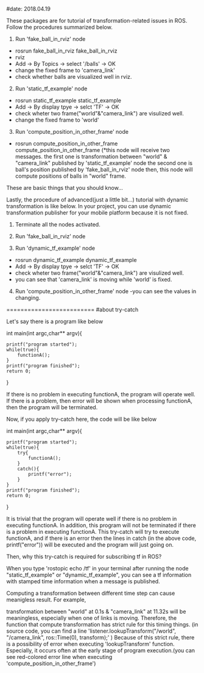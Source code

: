 #date: 2018.04.19

These packages are for tutorial of transformation-related issues in ROS. 
Follow the procedures summarized below.

1. Run 'fake_ball_in_rviz' node

- rosrun fake_ball_in_rviz fake_ball_in_rviz
- rviz
- Add -> By Topics -> select '/balls' -> OK
- change the fixed frame to 'camera_link'
- check whether balls are visualized well in rviz. 

2. Run 'static_tf_example' node

- rosrun static_tf_example static_tf_example
- Add -> By display tpye -> selct 'TF' -> OK
- check wheter two frame("world"&"camera_link") are visulized well.
- change the fixed frame to 'world'

3. Run 'compute_position_in_other_frame' node

- rosrun compute_position_in_other_frame compute_position_in_other_frame 
(*this node will receive two messages. 
the first one is transformation between "world" & "camera_link" published by 'static_tf_example' node
the second one is ball's position published by 'fake_ball_in_rviz' node
then, this node will compute positions of balls in "world" frame. 

These are basic things that you should know...

Lastly, the procedure of advanced(just a little bit...) tutorial with dynamic transformation is like below.
In your project, you can use dynamic transformation publisher for your mobile platform because it is not fixed. 

1. Terminate all the nodes activated.

2. Run 'fake_ball_in_rviz' node

3. Run 'dynamic_tf_example' node
- rosrun dynamic_tf_example dynamic_tf_example
- Add -> By display tpye -> selct 'TF' -> OK
- check wheter two frame("world"&"camera_link") are visulized well.
- you can see that 'camera_link' is moving while 'world' is fixed. 

4. Run 'compute_position_in_other_frame' node
-you can see the values in changing.

=========================
#about try-catch 

Let's say there is a program like below


int main(int argc,char** argv){<br />

	printf("program started");
	while(true){
		functionA();
	}
	printf("program finished");
	return 0;
}


If there is no problem in executing functionA, the program will operate well.
If there is a problem, then error will be shown when processing functionA, then the program will be terminated. 

Now, if you apply try-catch here, the code will be like below


int main(int argc,char** argv){<br />

	printf("program started");
	while(true){
		try{
			functionA();
		}
		catch(){
			printf("error");
		}
	}
	printf("program finished");
	return 0;
}


It is trivial that the program will operate well if there is no problem in executing functionA.
In addition, this program will not be terminated if there is a problem in executing functionA. 
This try-catch will try to execute functionA, and if there is an error then the lines in catch (in the above code, printf("error")) will be executed and the program will just going on.

Then, why this try-catch is required for subscribing tf in ROS? 

When you type 'rostopic echo /tf' in your terminal after running the node "static_tf_example" or "dynamic_tf_example", 
you can see a tf information with stamped time information when a message is published. 

Computing a transformation between different time step can cause meanigless result. For example, 

transformation between "world" at 0.1s & "camera_link" at 11.32s will be meaningless, especially when one of links is moving.
Therefore, the function that compute transformation has strict rule for this timing things. 
(in source code, you can find a line
'listener.lookupTransform("/world", "/camera_link", ros::Time(0), transform);' )
Because of this strict rule, there is a possibility of error when executing 'lookupTransform' function. Especially, it occurs often at the early stage of program execution.(you can see red-colored error line when executing 'compute_position_in_other_frame')





















